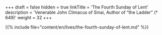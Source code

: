 +++
draft = false
hidden = true
linkTitle = 'The Fourth Sunday of Lent'
description = 'Venerable John Climacus of Sinai, Author of “the Ladder” († 649)'
weight = 32
+++

{{% include file="content/en/lives/the-fourth-sunday-of-lent.md" %}}

